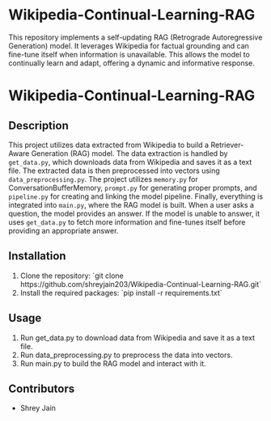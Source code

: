 # Wikipedia-Continual-Learning-RAG
This repository implements a self-updating RAG (Retrograde Autoregressive Generation) model. It leverages Wikipedia for factual grounding and can fine-tune itself when information is unavailable. This allows the model to continually learn and adapt, offering a dynamic and informative response.


# Wikipedia-Continual-Learning-RAG
## Description
This project utilizes data extracted from Wikipedia to build a Retriever-Aware Generation (RAG) model. The data extraction is handled by `get_data.py`, which downloads data from Wikipedia and saves it as a text file. The extracted data is then preprocessed into vectors using `data_preprocessing.py`. The project utilizes `memory.py` for ConversationBufferMemory, `prompt.py` for generating proper prompts, and `pipeline.py` for creating and linking the model pipeline. Finally, everything is integrated into `main.py`, where the RAG model is built. When a user asks a question, the model provides an answer. If the model is unable to answer, it uses `get_data.py` to fetch more information and fine-tunes itself before providing an appropriate answer.

## Installation
<ol><li>Clone the repository: `git clone https://github.com/shreyjain203/Wikipedia-Continual-Learning-RAG.git`</li>
<li>Install the required packages: `pip install -r requirements.txt`</li></ol>

## Usage
<ol><li>Run get_data.py to download data from Wikipedia and save it as a text file.</li>
<li>Run data_preprocessing.py to preprocess the data into vectors.</li>
<li>Run main.py to build the RAG model and interact with it.</li></ol>

## Contributors
<ul><li>Shrey Jain</li></ul>
